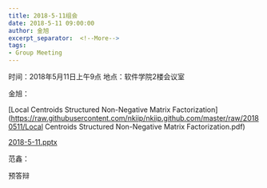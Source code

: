 ```yaml
---
title: 2018-5-11组会
date: 2018-5-11 09:00:00
author: 金旭
excerpt_separator:  <!--More-->
tags:
- Group Meeting
---
```

时间：2018年5月11日上午9点 地点：软件学院2楼会议室 

金旭：

[Local Centroids Structured Non-Negative Matrix Factorization](https://raw.githubusercontent.com/nkiip/nkiip.github.com/master/raw/20180511/Local Centroids Structured Non-Negative Matrix Factorization.pdf)

[2018-5-11.pptx](https://raw.githubusercontent.com/nkiip/nkiip.github.com/master/raw/20180511/2018-5-11.pptx)


范鑫：

预答辩